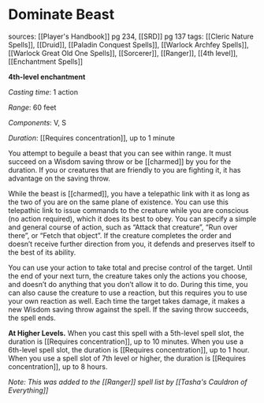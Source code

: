 # Dominate Beast
sources: [[Player's Handbook]] pg 234, [[SRD]] pg 137
tags: [[Cleric Nature Spells]], [[Druid]], [[Paladin Conquest Spells]], [[Warlock Archfey Spells]], [[Warlock Great Old One Spells]], [[Sorcerer]], [[Ranger]], [[4th level]], [[Enchantment Spells]]

**4th-level enchantment**

*Casting time*: 1 action

*Range*: 60 feet

*Components*: V, S

*Duration*: [[Requires concentration]], up to 1 minute

You attempt to beguile a beast that you can see within range. It must succeed on a Wisdom saving throw or be [[charmed]] by you for the duration. If you or creatures that are friendly to you are fighting it, it has advantage on the saving throw.

While the beast is [[charmed]], you have a telepathic link with it as long as the two of you are on the same plane of existence. You can use this telepathic link to issue commands to the creature while you are conscious (no action required), which it does its best to obey. You can specify a simple and general course of action, such as “Attack that creature”, “Run over there”, or “Fetch that object”. If the creature completes the order and doesn’t receive further direction from you, it defends and preserves itself to the best of its ability.

You can use your action to take total and precise control of the target. Until the end of your next turn, the creature takes only the actions you choose, and doesn’t do anything that you don’t allow it to do. During this time, you can also cause the creature to use a reaction, but this requires you to use your own reaction as well. Each time the target takes damage, it makes a new Wisdom saving throw against the spell. If the saving throw succeeds, the spell ends.

**At Higher Levels.** When you cast this spell with a 5th-level spell slot, the duration is [[Requires concentration]], up to 10 minutes. When you use a 6th-level spell slot, the duration is [[Requires concentration]], up to 1 hour. When you use a spell slot of 7th level or higher, the duration is [[Requires concentration]], up to 8 hours.

*Note: This was added to the [[Ranger]] spell list by [[Tasha's Cauldron of Everything]]*